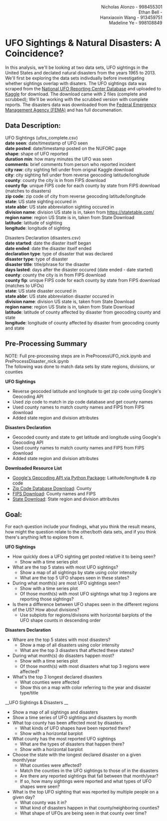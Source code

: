 <div align = 'right'>
Nicholas Alonzo - 998455301 <br>
Ethan Bell - <br>
Hanxiaoxin Wang - 913459751 <br>
Madeline Ye - 998108849<br>
</div>

# UFO Sightings & Natural Disasters: A Coincidence?

In this analysis, we'll be looking at two data sets, UFO sightings in the United States and declated natural disasters from the years 1965 to 2013. We'll first be exploring the data sets indivdually before investigating whether sightings overlap with disaters. The UFO sightings data was scraped from the [National UFO Reporting Center Database](http://www.nuforc.org/webreports.html) and uploaded to [Kaggle](https://www.kaggle.com/NUFORC/ufo-sightings) for download. The download came with 2 files (complete and scrubbed); We'll be working with the scrubbed version with complete reports. The disasters data was downloaded from the [Federal Emergency Management Agency (FEMA)](https://www.fema.gov/openfema-dataset-disaster-declarations-summaries-v1) and has full documenation.

## Data Description:

UFO Sightings (ufos\_complete.csv) <br>
__date seen__: date/timestamp of UFO seen <br>
__date posted__: date/timestamp posted on the NUFORC page <br>
__shape__: shape of UFO reported <br>
__duration min__: how many minutes the UFO was seen <br>
__comments__: brief comments from person who reported incident <br>
__city raw__: city sighting fell under from orignal Kaggle download <br>
__city__: city sighting fell under from reverse geocoding latitude/longitude <br>
__county__: county the city is in from FIPS download <br>
__county fip__: unique FIPS code for each county by state from FIPS download (matches to disasters) <br>
__zip code__: zip code of city from reverse geocoding latitude/longitude <br>
__state__: US state sighting occured in <br>
__state abbr__: US state abbreviation sighting occured in <br>
__division name__: division US state is in, taken from https://statetable.com/ <br>
__region name__: region US State is in, taken from State Download <br>
__latitude__: latitude of sighting <br>
__longitude__: longitude of sighting <br>

Disasters Declaration (disasters.csv) <br>
__date started__: date the diaster itself began <br>
__date ended__: date the disaster itself ended <br>
__declaration type__: type of disaster that was declared <br>
__disaster type__: type of disaster <br>
__disaster title__: title/phrase for the disaster <br>
__days lasted__: days after the disaster occured (date ended - date started) <br>
__county__: county the city is in from FIPS download <br>
__county fip__: unique FIPS code for each county by state from FIPS download (matches to UFOs) <br>
__state__: US state disaster occured in <br>
__state abbr__: US state abbreviation disaster occured in <br>
__division name__: division US state is, taken from State Download <br>
__region name__: region US State is in, taken from State Download <br>
__latitude__: latitude of county affected by disaster from geocoding county and state <br>
__longitude__: longitude of county affected by disaster from geocoding county and state <br>

## Pre-Processing Summary

NOTE: Full pre-processing steps are in PreProcessUFO\_nick.ipynb and PreProcessDisaster\_nick.ipynb <br>
The following was done to match data sets by state regions, divisions, or counties <br>

__UFO Sightings__
- Reverse geocoded latitude and longitude to get zip code using Google's Geocoding API
- Used zip code to match in zip code database and get county names
- Used county names to match county names and FIPS from FIPS download
- Added state region and division attributes

__Disasters Declaration__
- Geocoded county and state to get latitude and longitude using Google's Geocoding API
- Used county names to match county names and FIPS from FIPS download
- Added state region and division attributes

__Downloaded Resource List__
- [Google's Geocoding API via Python Package](https://github.com/DenisCarriere/geocoder): Latitude/longitude & zip code
- [Zip Code Database Download](https://www.unitedstateszipcodes.org/zip-code-database/): County
- [FIPS Download](https://www.census.gov/geo/reference/codes/cou.html): County names and FIPS
- [State Download](https://statetable.com/): State region and division attributes


## Goal:

For each question include your findings, what you think the result means, how might the question relate to the other/both data sets, and if you think there's anything left to explore from it. <br>

__UFO Sightings__
- How quickly does a UFO sighting get posted relative it to being seen?
    - Show with a time series plot
- What are the top 5 states with most UFO sightings?
    - Show a map of all sightings by state using color intensity
    - What are the top 5 UFO shapes seen in these states?
- During what month(s) are most UFO sightings seen?
    - Show with a time series plot
    - Of those month(s) with most UFO sightings what top 3 regions are reporting those sightings?
- Is there a difference between UFO shapes seen in the different regions of the US? How about divisions?
    - Use subplots for regions/divisons with horizontal barplots of the UFO shape counts in descending order

__Disasters Declaration__
- Whare are the top 5 states with most disasters?
    - Show a map of all disasters using color intensity
    - What are the top 3 disasters that affected these states?
- During what month(s) do disasters happen most?
    - Show with a time series plot
    - Of those month(s) with most disasters what top 3 regions were affected?
- What's the top 3 longest declared disasters
     - What counties were affected
     - Show this on a map with color referring to the year and disaster type/title

__UFO Sightings & Disasters __
- Show a map of all sightings and disasters
- Show a time series of UFO sightings and disasters by month
- What top county has been affected most by disasters
    - What kinds of UFO shapes have been reported there?
    - Show with a horizontal barplot
- What county has the most reported UFO sightings
    - What are the types of disasters that happen there?
    - Show with a horizontal barplot
- Choose the state with the longest declared disaster on a given month/year
    - What counties were affected?
    - Match the counties in the UFO sightings to those of in the disasters
    - Are there any reported sightings that fall between that month/year?
    - If so, how many sightings were reported and what types of UFO shapes were seen?
- What is the top UFO sighting that was reported by multiple people on a given day?
    - What county was it in?
    - What kind of disasters happen in that county/neighboring counties?
    - What shape of UFOs are being seen in that county over time?
